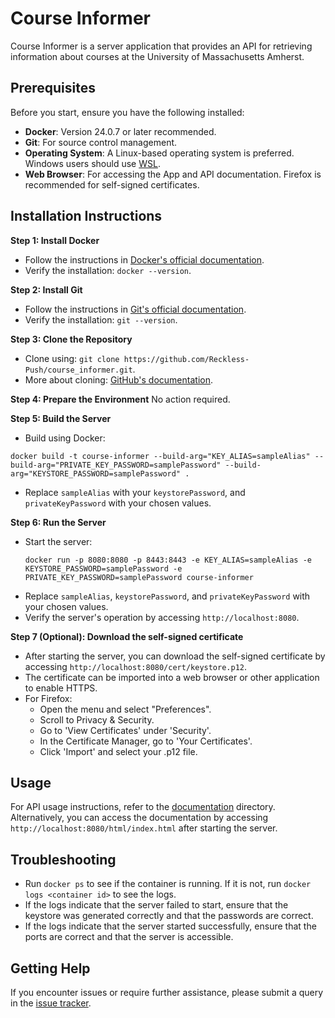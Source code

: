 # Course Informer

Course Informer is a server application that provides an API for retrieving information about courses at the University of Massachusetts Amherst.

## Prerequisites

Before you start, ensure you have the following installed:
- **Docker**: Version 24.0.7 or later recommended.
- **Git**: For source control management.
- **Operating System**: A Linux-based operating system is preferred. Windows users should use [WSL](https://learn.microsoft.com/en-us/windows/wsl/install).
- **Web Browser**: For accessing the App and API documentation. Firefox is recommended for self-signed certificates.

## Installation Instructions

**Step 1: Install Docker**
- Follow the instructions in [Docker's official documentation](https://docs.docker.com/get-docker/).
- Verify the installation: `docker --version`.

**Step 2: Install Git**
- Follow the instructions in [Git's official documentation](https://git-scm.com/book/en/v2/Getting-Started-Installing-Git).
- Verify the installation: `git --version`.

**Step 3: Clone the Repository**
- Clone using: `git clone https://github.com/Reckless-Push/course_informer.git`.
- More about cloning: [GitHub's documentation](https://docs.github.com/articles/cloning-a-repository).

**Step 4: Prepare the Environment** No action required.

**Step 5: Build the Server**
- Build using Docker: 
```
docker build -t course-informer --build-arg="KEY_ALIAS=sampleAlias" --build-arg="PRIVATE_KEY_PASSWORD=samplePassword" --build-arg="KEYSTORE_PASSWORD=samplePassword" . 
```
- Replace `sampleAlias` with your `keystorePassword`, and `privateKeyPassword` with your chosen values.

**Step 6: Run the Server**
- Start the server:
  ```
  docker run -p 8080:8080 -p 8443:8443 -e KEY_ALIAS=sampleAlias -e KEYSTORE_PASSWORD=samplePassword -e PRIVATE_KEY_PASSWORD=samplePassword course-informer
  ```
- Replace `sampleAlias`, `keystorePassword`, and `privateKeyPassword` with your chosen values.
- Verify the server's operation by accessing `http://localhost:8080`.

**Step 7 (Optional): Download the self-signed certificate**
- After starting the server, you can download the self-signed certificate by accessing `http://localhost:8080/cert/keystore.p12`.
- The certificate can be imported into a web browser or other application to enable HTTPS.
- For Firefox:
  - Open the menu and select "Preferences".
  - Scroll to Privacy & Security.
  - Go to 'View Certificates' under 'Security'.
  - In the Certificate Manager, go to 'Your Certificates'.
  - Click 'Import' and select your .p12 file.
## Usage

For API usage instructions, refer to the [documentation](documentation) directory. Alternatively, you can access the documentation by accessing `http://localhost:8080/html/index.html` after starting the server.

## Troubleshooting

- Run `docker ps` to see if the container is running. If it is not, run `docker logs <container id>` to see the logs.
- If the logs indicate that the server failed to start, ensure that the keystore was generated correctly and that the passwords are correct.
- If the logs indicate that the server started successfully, ensure that the ports are correct and that the server is accessible.

## Getting Help

If you encounter issues or require further assistance, please submit a query in the [issue tracker](https://github.com/Reckless-Push/course_informer/issues).

